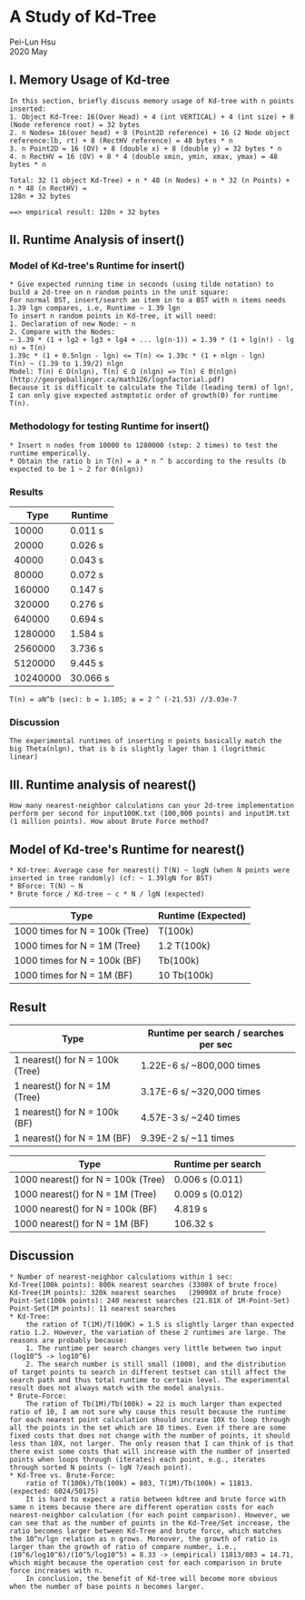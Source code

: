 # A Study of Kd-Tree

Pei-Lun Hsu <br>
2020 May

## I. Memory Usage of Kd-tree

	In this section, briefly discuss memory usage of Kd-tree with n points inserted:
    1. Object Kd-Tree: 16(Over Head) + 4 (int VERTICAL) + 4 (int size) + 8 (Node reference root) = 32 bytes
    2. n Nodes= 16(over head) + 8 (Point2D reference) + 16 (2 Node object reference:lb, rt) + 8 (RectHV reference) = 48 bytes * n
    3. n Point2D = 16 (OV) + 8 (double x) + 8 (double y) = 32 bytes * n
    4. n RectHV = 16 (OV) + 8 * 4 (double xmin, ymin, xmax, ymax) = 48 bytes * n

    Total: 32 (1 object Kd-Tree) + n * 48 (n Nodes) + n * 32 (n Points) + n * 48 (n RectHV) = 
    128n + 32 bytes

    ==> empirical result: 128n + 32 bytes
    
## II. Runtime Analysis of insert()
### Model of Kd-tree's Runtime for insert()

	* Give expected running time in seconds (using tilde notation) to build a 2d-tree on n random points in the unit square:
    For normal BST, insert/search an item in to a BST with n items needs 1.39 lgn compares, i.e, Runtime ~ 1.39 lgn
    To insert n random points in Kd-tree, it will need:
    1. Declaration of new Node: ~ n 
    2. Compare with the Nodes: 
    ~ 1.39 * (1 + lg2 + lg3 + lg4 + ... lg(n-1)) = 1.39 * (1 + lg(n!) - lg n) = T(n)
    1.39c * (1 + 0.5nlgn - lgn) <= T(n) <= 1.39c * (1 + nlgn - lgn)
    T(n) ~ (1.39 to 1.39/2) nlgn
    Model: T(n) ∈ O(nlgn), T(n) ∈ Ω (nlgn) => T(n) ∈ Θ(nlgn) (http://georgeballinger.ca/math126/lognfactorial.pdf)
    Because it is difficult to calculate the Tilde (leading term) of lgn!, I can only give expected astmptotic order of growth(Θ) for runtime T(n).
	

### Methodology for testing Runtime for insert()

	* Insert n nodes from 10000 to 1280000 (step: 2 times) to test the runtime emperically.
    * Obtain the ratio b in T(n) = a * n ^ b according to the results (b expected to be 1 ~ 2 for Θ(nlgn))

### Results

  | Type                          | Runtime  |
  |-------------------------------|----------|
  | 10000                         | 0.011 s  |
  | 20000                         | 0.026 s  |
  | 40000                         | 0.043 s  |
  | 80000                         | 0.072 s  |
  | 160000                        | 0.147 s  |
  | 320000                        | 0.276 s  |
  | 640000                        | 0.694 s  |
  | 1280000                       | 1.584 s  |
  | 2560000                       | 3.736 s  |
  | 5120000                       | 9.445 s  |
  | 10240000                      | 30.066 s |

    T(n) = aN^b (sec): b = 1.105; a = 2 ^ (-21.53) //3.03e-7

### Discussion
    The experimental runtimes of inserting n points basically match the big Theta(nlgn), that is b is slightly lager than 1 (logrithmic linear)

## III. Runtime analysis of nearest()
    How many nearest-neighbor calculations can your 2d-tree implementation perform per second for input100K.txt (100,000 points) and input1M.txt (1 million points). How about Brute Force method?
    
## Model of Kd-tree's Runtime for nearest()
    * Kd-tree: Average case for nearest() T(N) ~ logN (when N points were inserted in tree randomly) (cf: ~ 1.39lgN for BST)
    * BForce: T(N) ~ N
    * Brute force / Kd-tree ~ c * N / lgN (expected)

  | Type                            |Runtime (Expected)     |
  |---------------------------------|-----------------------|
  | 1000 times for N = 100k (Tree)  | T(100k)               |
  | 1000 times for N = 1M  (Tree)   | 1.2 T(100k)           |
  | 1000 times for N = 100k (BF)    | Tb(100k)              |
  | 1000 times for N = 1M   (BF)    | 10 Tb(100k)           |

## Result

  | Type                             | Runtime per search / searches per sec |
  |----------------------------------|---------------------------------------|
  | 1 nearest() for N = 100k (Tree)  |  1.22E-6 s/ ~800,000 times            |
  | 1 nearest() for N = 1M  (Tree)   |  3.17E-6 s/ ~320,000 times            |
  | 1 nearest() for N = 100k (BF)    |  4.57E-3 s/ ~240 times                |
  | 1 nearest() for N = 1M   (BF)    |  9.39E-2 s/ ~11 times                 |

  | Type                             | Runtime per search  |
  |----------------------------------|---------------------|
  | 1000 nearest() for N = 100k (Tree)  |   0.006 s (0.011)|
  | 1000 nearest() for N = 1M  (Tree)   |   0.009 s (0.012)|
  | 1000 nearest() for N = 100k (BF)    |   4.819  s       |
  | 1000 nearest() for N = 1M   (BF)    |   106.32 s       |

## Discussion

	* Number of nearest-neighbor calculations within 1 sec:
    Kd-Tree(100k points): 800k nearest searches (3300X of brute froce)
    Kd-Tree(1M points): 320k nearest searches   (29090X of brute froce)
    Point-Set(100k points): 240 nearest searches (21.81X of 1M-Point-Set)
    Point-Set(1M points): 11 nearest searches
    * Kd-Tree:
        the ration of T(1M)/T(100K) = 1.5 is slightly larger than expected ratio 1.2. However, the variation of these 2 runtimes are large. The reasons are probably because:
        1. The runtime per search changes very little between two input (log10^5 -> log10^6)
        2. The search number is still small (1000), and the distribution of target points to search in different testset can still affect the search path and thus total runtime to certain level. The experimental result does not always match with the model analysis.
    * Brute-Force: 
        The ration of Tb(1M)/Tb(100k) = 22 is much larger than expected ratio of 10, I am not sure why cause this result because the runtime for each nearest point calculation should incrase 10X to loop through all the points in the set which are 10 times. Even if there are some fixed costs that does not change with the number of points, it should less than 10X, not larger. The only reason that I can think of is that there exist some costs that will increase with the number of inserted points when loops through (iterates) each point, e.g., iterates through sorted N points (~ lgN ?/each point).
    * Kd-Tree vs. Brute-Force: 
        ratio of T(100k)/Tb(100k) = 803, T(1M)/Tb(100k) = 11813. (expected: 6024/50175)
        It is hard to expect a ratio between kdtree and brute force with same n items because there are different operation costs for each nearest-neighbor calculation (for each point comparison). However, we can see that as the number of points in the Kd-Tree/Set increase, the ratio becomes larger between Kd-Tree and brute force, which matches the 10^n/lgn relation as n grows. Moreover, the growth of ratio is larger than the growth of ratio of compare number, i.e., (10^6/log10^6)/(10^5/log10^5) = 8.33 -> (empirical) 11813/803 = 14.71, which might because the operation cost for each comparison in brute force increases with n.
        In conclusion, the benefit of Kd-tree will become more obvious when the number of base points n becomes larger.